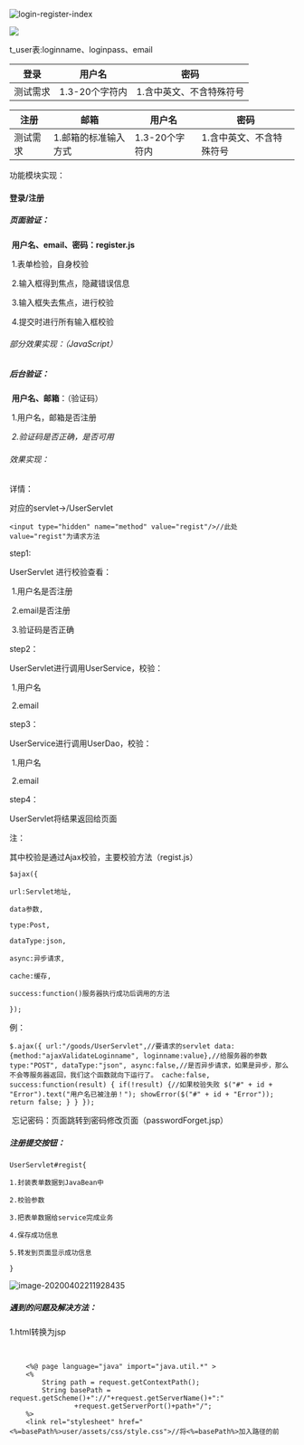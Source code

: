 ![login-register-index](H:\SUSE\毕业设计\paper(按照功能进行划分)\登录-注册\login-register-index.png)

![](H:\SUSE\毕业设计\paper(按照功能进行划分)\登录-注册\login-register-login.png)

t_user表:loginname、loginpass、email

| 登录     | 用户名         | 密码                     |
| -------- | -------------- | ------------------------ |
| 测试需求 | 1.3-20个字符内 | 1.含中英文、不含特殊符号 |

| 注册     | 邮箱                 | 用户名         | 密码                     |
| -------- | -------------------- | -------------- | ------------------------ |
| 测试需求 | 1.邮箱的标准输入方式 | 1.3-20个字符内 | 1.含中英文、不含特殊符号 |

功能模块实现：

#### 登录/注册

##### **页面验证**：

​	**用户名、email、密码：register.js**

​		1.表单检验，自身校验

​		2.输入框得到焦点，隐藏错误信息

​		3.输入框失去焦点，进行校验

​		4.提交时进行所有输入框校验

###### 部分效果实现：（JavaScript）

##### **后台验证：**

​	  **用户名、邮箱**：（验证码）

​		1.用户名，邮箱是否注册

​		*2.验证码是否正确，是否可用*

###### 效果实现：

详情：

对应的servlet->/UserServlet

`<input type="hidden" name="method" value="regist"/>//此处value="regist"为请求方法`

step1:

UserServlet 进行校验查看：

​	1.用户名是否注册 	

​	2.email是否注册	

​	3.验证码是否正确

step2：

UserServlet进行调用UserService，校验：

​	1.用户名	

​	2.email

step3：

UserService进行调用UserDao，校验：

​	1.用户名	

​	2.email

step4：

UserServlet将结果返回给页面

注：

其中校验是通过Ajax校验，主要校验方法（regist.js）

`$ajax({ `

`url:Servlet地址,`

`data参数,`

`type:Post,`

`dataType:json,`

`async:异步请求,`

`cache:缓存,`

`success:function()服务器执行成功后调用的方法`

`});`

例：

`$.ajax({
		url:"/goods/UserServlet",//要请求的servlet
		data:{method:"ajaxValidateLoginname", loginname:value},//给服务器的参数
		type:"POST",
		dataType:"json",
		async:false,//是否异步请求，如果是异步，那么不会等服务器返回，我们这个函数就向下运行了。
		cache:false,
		success:function(result) {
			if(!result) {//如果校验失败
				$("#" + id + "Error").text("用户名已被注册！");
				showError($("#" + id + "Error"));
				return false;
			}
		}
	});`	

​	忘记密码：页面跳转到密码修改页面（passwordForget.jsp）

##### 注册提交按钮：

`UserServlet#regist{ `

`1.封装表单数据到JavaBean中`

`2.校验参数`

`3.把表单数据给service完成业务`

`4.保存成功信息`

`5.转发到页面显示成功信息`

`}`

![image-20200402211928435](C:\Users\Administrator\AppData\Roaming\Typora\typora-user-images\image-20200402211928435.png)

##### **遇到的问题及解决方法：**

1.html转换为jsp

​	

		<%@ page language="java" import="java.util.*" >
		<%
			String path = request.getContextPath();
			String basePath = request.getScheme()+"://"+request.getServerName()+":"
	        		+request.getServerPort()+path+"/";			
		%>
		<link rel="stylesheet" href="<%=basePath%>user/assets/css/style.css">//将<%=basePath%>加入路径的前
